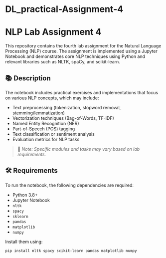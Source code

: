 # DL_practical-Assignment-4

# NLP Lab Assignment 4

This repository contains the fourth lab assignment for the Natural Language Processing (NLP) course. The assignment is implemented using a Jupyter Notebook and demonstrates core NLP techniques using Python and relevant libraries such as NLTK, spaCy, and scikit-learn.

## 📚 Description

The notebook includes practical exercises and implementations that focus on various NLP concepts, which may include:

- Text preprocessing (tokenization, stopword removal, stemming/lemmatization)
- Vectorization techniques (Bag-of-Words, TF-IDF)
- Named Entity Recognition (NER)
- Part-of-Speech (POS) tagging
- Text classification or sentiment analysis
- Evaluation metrics for NLP tasks

> 📌 *Note: Specific modules and tasks may vary based on lab requirements.*

## 🛠️ Requirements

To run the notebook, the following dependencies are required:

- Python 3.8+
- Jupyter Notebook
- `nltk`
- `spacy`
- `sklearn`
- `pandas`
- `matplotlib`
- `numpy`

Install them using:

```bash
pip install nltk spacy scikit-learn pandas matplotlib numpy
